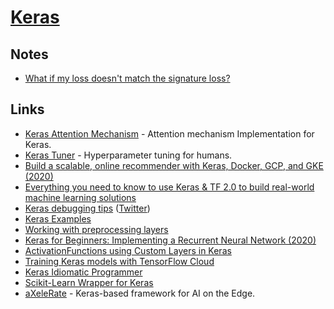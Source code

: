 # [Keras](https://github.com/keras-team/keras)

## Notes

- [What if my loss doesn't match the signature loss?](https://twitter.com/fchollet/status/1296292123768025090)

## Links

- [Keras Attention Mechanism](https://github.com/philipperemy/keras-attention-mechanism) - Attention mechanism Implementation for Keras.
- [Keras Tuner](https://github.com/keras-team/keras-tuner) - Hyperparameter tuning for humans.
- [Build a scalable, online recommender with Keras, Docker, GCP, and GKE (2020)](https://blog.insightdatascience.com/building-a-scalable-online-product-recommender-with-keras-docker-gcp-and-gke-52a5ab2c7688)
- [Everything you need to know to use Keras & TF 2.0 to build real-world machine learning solutions](https://colab.research.google.com/drive/1lWUGZarlbORaHYUZlF9muCgpPl8pEvve)
- [Keras debugging tips](https://keras.io/examples/keras_recipes/debugging_tips/) ([Twitter](https://twitter.com/fchollet/status/1261769218766192640))
- [Keras Examples](https://keras.io/examples/)
- [Working with preprocessing layers](https://keras.io/guides/preprocessing_layers/)
- [Keras for Beginners: Implementing a Recurrent Neural Network (2020)](https://victorzhou.com/blog/keras-rnn-tutorial/)
- [ActivationFunctions using Custom Layers in Keras](https://github.com/Agrover112/ActivationFunctions)
- [Training Keras models with TensorFlow Cloud](https://keras.io/guides/training_keras_models_on_cloud/)
- [Keras Idiomatic Programmer](https://github.com/GoogleCloudPlatform/keras-idiomatic-programmer)
- [Scikit-Learn Wrapper for Keras](https://github.com/adriangb/scikeras)
- [aXeleRate](https://github.com/AIWintermuteAI/aXeleRate) - Keras-based framework for AI on the Edge.
